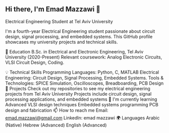 ## Hi there, I'm Emad Mazzawi 👋
Electrical Engineering Student at Tel Aviv University

I'm a fourth-year Electrical Engineering student passionate about circuit design, signal processing, and embedded systems. This GitHub profile showcases my university projects and technical skills.

🔭 Education
B.Sc. in Electrical and Electronic Engineering, Tel Aviv University (2020-Present)
Relevant coursework: Analog Electronic Circuits, VLSI Circuit Design, Coding.

💡 Technical Skills
Programming Languages: Python, C, MATLAB
Electrical Engineering: Circuit Design, Signal Processing, Embedded Systems.
Tools & Technologies: SPICE Simulation, Oscilloscopes, Breadboarding, PCB Design
🚀 Projects
Check out my repositories to see my electrical engineering projects from Tel Aviv University
Projects include circuit design, signal processing applications, and embedded systems
🌱 I'm currently learning
Advanced VLSI design techniques
Embedded systems programming
PCB design and fabrication
📫 How to reach me
Email: emad.mazzawi@gmail.com
LinkedIn: emad mazzawi
🌍 Languages
Arabic (Native)
Hebrew (Advanced)
English (Advanced)

<!--
**Emadmazzawi/Emadmazzawi** is a ✨ _special_ ✨ repository because its `README.md` (this file) appears on your GitHub profile.

Here are some ideas to get you started:

- 🔭 I’m currently working on ...
- 🌱 I’m currently learning ...
- 👯 I’m looking to collaborate on ...
- 🤔 I’m looking for help with ...
- 💬 Ask me about ...
- 📫 How to reach me: ...
- 😄 Pronouns: ...
- ⚡ Fun fact: ...
-->
